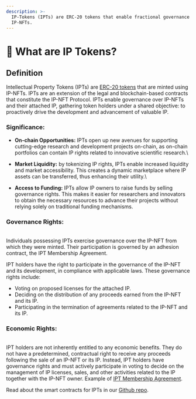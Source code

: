 ```yaml
---
description: >-
  IP-Tokens (IPTs) are ERC-20 tokens that enable fractional governance over
  IP-NFTs.
---
```


# 💊 What are IP Tokens?

## Definition&#x20;

Intellectual Property Tokens (IPTs) are [ERC-20 tokens](https://ethereum.org/en/developers/docs/standards/tokens/erc-20/https://ethereum.org/en/developers/docs/standards/tokens/erc-20/) that are minted using IP-NFTs. IPTs are an extension of the legal and blockchain-based contracts that constitute the IP-NFT Protocol. IPTs enable governance over IP-NFTs and their attached IP, gathering token holders under a shared objective: to proactively drive the development and advancement of valuable IP.

### Significance:

* **On-chain Opportunities:** IPTs open up new avenues for supporting cutting-edge research and development projects on-chain​, as on-chain portfolios can contain IP rights related to innovative scientific research.\

* **Market Liquidity:** by tokenizing IP rights, IPTs enable increased liquidity and market accessibility. This creates a dynamic marketplace where IP assets can be transferred, thus enhancing their utility.\

* **Access to Funding:** IPTs allow IP owners to raise funds by selling governance rights. This makes it easier for researchers and innovators to obtain the necessary resources to advance their projects without relying solely on traditional funding mechanisms.

### Governance Rights:

\
Individuals possessing IPTs exercise governance over the IP-NFT from which they were minted. Their participation is governed by an adhesion contract, the IPT Membership Agreement.

IPT holders have the right to participate in the governance of the IP-NFT and its development, in compliance with applicable laws. These governance rights include:

* Voting on proposed licenses for the attached IP.
* Deciding on the distribution of any proceeds earned from the IP-NFT and its IP.
* Participating in the termination of agreements related to the IP-NFT and its IP.

### Economic Rights:

\
IPT holders are not inherently entitled to any economic benefits. They do not have a predetermined, contractual right to receive any proceeds following the sale of an IP-NFT or its IP. Instead, IPT holders have governance rights and must actively participate in voting to decide on the management of IP licenses, sales, and other activities related to the IP together with the IP-NFT owner. Example of [IPT Membership Agreement](https://github.com/moleculeprotocol/Legal-Contracts/blob/main/IPT%20Membership%20Agreements/Model%20IPT%20Membership%20Agreement.pdf).



Read about the smart contracts for IPTs in our [Github repo](https://github.com/moleculeprotocol/IPNFT/tree/main).





